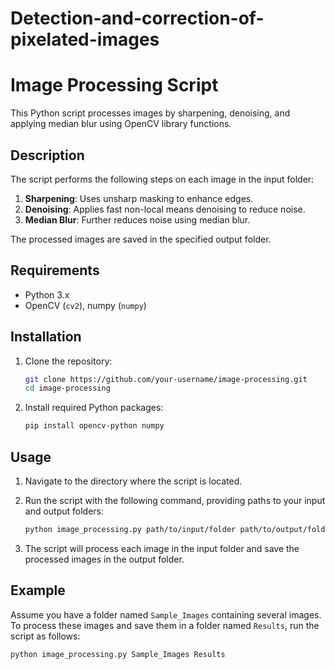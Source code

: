 # Detection-and-correction-of-pixelated-images

# Image Processing Script

This Python script processes images by sharpening, denoising, and applying median blur using OpenCV library functions.

## Description

The script performs the following steps on each image in the input folder:
1. **Sharpening**: Uses unsharp masking to enhance edges.
2. **Denoising**: Applies fast non-local means denoising to reduce noise.
3. **Median Blur**: Further reduces noise using median blur.

The processed images are saved in the specified output folder.

## Requirements

- Python 3.x
- OpenCV (`cv2`), numpy (`numpy`)

## Installation

1. Clone the repository:
    ```bash
    git clone https://github.com/your-username/image-processing.git
    cd image-processing
    ```

2. Install required Python packages:
    ```bash
    pip install opencv-python numpy
    ```

## Usage

1. Navigate to the directory where the script is located.

2. Run the script with the following command, providing paths to your input and output folders:
    ```bash
    python image_processing.py path/to/input/folder path/to/output/folder
    ```

3. The script will process each image in the input folder and save the processed images in the output folder.

## Example

Assume you have a folder named `Sample_Images` containing several images. To process these images and save them in a folder named `Results`, run the script as follows:

```bash
python image_processing.py Sample_Images Results

